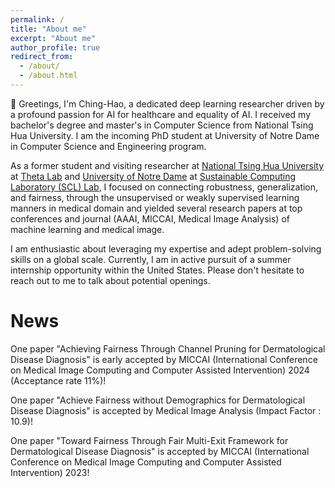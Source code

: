 ```yaml
---
permalink: /
title: "About me"
excerpt: "About me"
author_profile: true
redirect_from: 
  - /about/
  - /about.html
---
```


👋 Greetings, I'm Ching-Hao, a dedicated deep learning researcher driven by a profound passion for AI for healthcare and equality of AI. I received my bachelor's degree and master's in Computer Science from National Tsing Hua University. I am the incoming PhD student at University of Notre Dame in Computer Science and Engineering program. 
  
As a former student and visiting researcher at [National Tsing Hua University](https://nthu-en.site.nthu.edu.tw/) at [Theta Lab](http://theta.cs.nthu.edu.tw/) and [University of Notre Dame](https://www.nd.edu/) at [Sustainable Computing Laboratory (SCL) Lab](https://www3.nd.edu/~scl/index.html), I focused on connecting robustness, generalization, and fairness, through the unsupervised or weakly supervised learning manners in medical domain and yielded several research papers at top conferences and journal (AAAI, MICCAI, Medical Image Analysis) of machine learning and medical image.

I am enthusiastic about leveraging my expertise and adept problem-solving skills on a global scale. Currently, I am in active pursuit of a summer internship opportunity within the United States. Please don't hesitate to reach out to me to talk about potential openings.

News
====== 
One paper "Achieving Fairness Through Channel Pruning for Dermatological Disease Diagnosis" is early accepted by MICCAI (International Conference on Medical Image Computing and Computer Assisted Intervention) 2024 (Acceptance rate 11%)!

One paper "Achieve Fairness without Demographics for Dermatological Disease Diagnosis" is accepted by Medical Image Analysis (Impact Factor : 10.9)!

One paper "Toward Fairness Through Fair Multi-Exit Framework for Dermatological Disease Diagnosis" is accepted by MICCAI (International Conference on Medical Image Computing and Computer Assisted Intervention) 2023!


